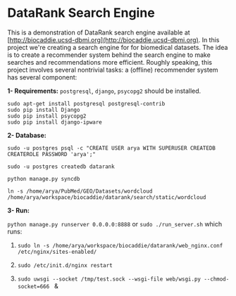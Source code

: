 DataRank Search Engine
=========
This is a demonstration of DataRank search engine available at [http://biocaddie.ucsd-dbmi.org](http://biocaddie.ucsd-dbmi.org).
In this project we're creating a search engine for for biomedical datasets. The idea is to create a recommender system behind the search engine to make searches and recommendations more efficient. Roughly speaking, this project involves several nontrivial tasks:
 a (offline) recommender system has several component:

**1- Requirements:** `postgresql`, `django`, `psycopg2` should be installed. 
```
sudo apt-get install postgresql postgresql-contrib
sudo pip install Django
sudo pip install psycopg2
sudo pip install django-ipware
```

**2- Database:**

`sudo -u postgres psql -c "CREATE USER arya WITH SUPERUSER CREATEDB CREATEROLE PASSWORD 'arya';"`

`sudo -u postgres createdb datarank`

`python manage.py syncdb`

 
`ln -s /home/arya/PubMed/GEO/Datasets/wordcloud /home/arya/workspace/biocaddie/datarank/search/static/wordcloud` 

**3- Run:** 

`python manage.py runserver 0.0.0.0:8888` or `sudo ./run_server.sh` which runs:

1. `sudo ln -s /home/arya/workspace/biocaddie/datarank/web_nginx.conf   /etc/nginx/sites-enabled/`

2. `sudo /etc/init.d/nginx restart`

3. `sudo uwsgi --socket /tmp/test.sock --wsgi-file web/wsgi.py --chmod-socket=666 ` &